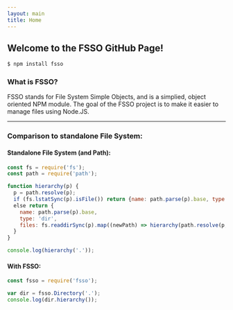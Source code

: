 ```yaml
---
layout: main
title: Home
---
```


## Welcome to the FSSO GitHub Page!

```bash
$ npm install fsso
```

### What is FSSO?
FSSO stands for File System Simple Objects, and is a simplied, object oriented NPM module.
The goal of the FSSO project is to make it easier to manage files using Node.JS.

<hr>

### Comparison to standalone File System:

#### Standalone File System (and Path):

```javascript
const fs = require('fs');
const path = require('path');

function hierarchy(p) {
  p = path.resolve(p);
  if (fs.lstatSync(p).isFile()) return {name: path.parse(p).base, type: 'file'}
  else return {
    name: path.parse(p).base,
    type: 'dir',
    files: fs.readdirSync(p).map((newPath) => hierarchy(path.resolve(p, newPath)))
  }
}

console.log(hierarchy('.'));
```

#### With FSSO:

```javascript
const fsso = require('fsso');

var dir = fsso.Directory('.');
console.log(dir.hierarchy());
```
